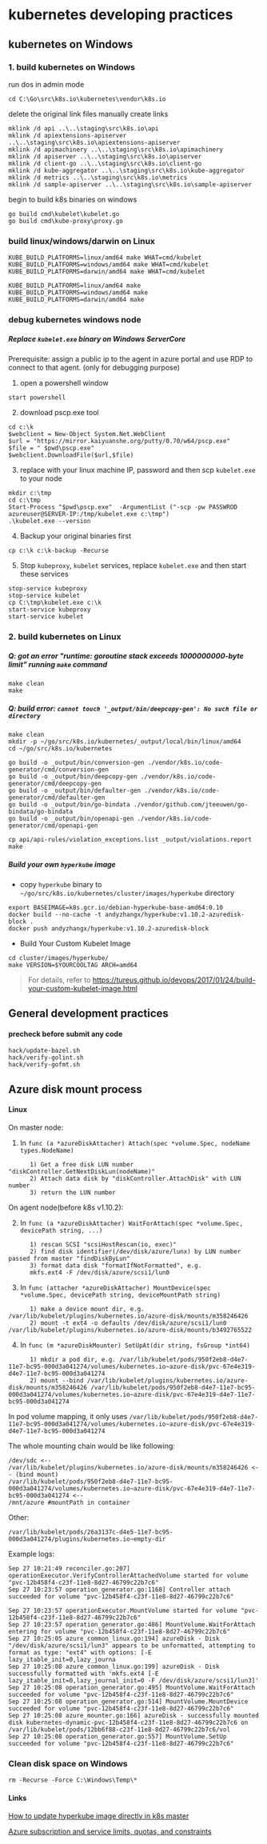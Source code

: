 # kubernetes developing practices
## kubernetes on Windows
### 1. build kubernetes on Windows
run dos in admin mode
```
cd C:\Go\src\k8s.io\kubernetes\vendor\k8s.io
```

delete the original link files manually
create links
```
mklink /d api ..\..\staging\src\k8s.io\api
mklink /d apiextensions-apiserver ..\..\staging\src\k8s.io\apiextensions-apiserver
mklink /d apimachinery ..\..\staging\src\k8s.io\apimachinery
mklink /d apiserver ..\..\staging\src\k8s.io\apiserver
mklink /d client-go ..\..\staging\src\k8s.io\client-go
mklink /d kube-aggregator ..\..\staging\src\k8s.io\kube-aggregator
mklink /d metrics ..\..\staging\src\k8s.io\metrics
mklink /d sample-apiserver ..\..\staging\src\k8s.io\sample-apiserver
```
begin to build k8s binaries on windows
```
go build cmd\kubelet\kubelet.go
go build cmd\kube-proxy\proxy.go
```
### build linux/windows/darwin on Linux
```
KUBE_BUILD_PLATFORMS=linux/amd64 make WHAT=cmd/kubelet
KUBE_BUILD_PLATFORMS=windows/amd64 make WHAT=cmd/kubelet
KUBE_BUILD_PLATFORMS=darwin/amd64 make WHAT=cmd/kubelet

KUBE_BUILD_PLATFORMS=linux/amd64 make
KUBE_BUILD_PLATFORMS=windows/amd64 make
KUBE_BUILD_PLATFORMS=darwin/amd64 make
```

### debug kubernetes windows node

##### Replace `kubelet.exe` binary on Windows ServerCore
Prerequisite:
assign a public ip to the agent in azure portal and use RDP to connect to that agent. (only for debugging purpose)

1. open a powershell window
```
start powershell
```
2. download pscp.exe tool
```
cd c:\k
$webclient = New-Object System.Net.WebClient
$url = "https://mirror.kaiyuanshe.org/putty/0.70/w64/pscp.exe"
$file = " $pwd\pscp.exe"
$webclient.DownloadFile($url,$file)
```
3. replace with your linux machine IP, password and then scp `kubelet.exe` to your node
```
mkdir c:\tmp
cd c:\tmp
Start-Process "$pwd\pscp.exe"  -ArgumentList ("-scp -pw PASSWROD azureuser@SERVER-IP:/tmp/kubelet.exe c:\tmp")
.\kubelet.exe --version
```

4. Backup your original binaries first
```
cp c:\k c:\k-backup -Recurse
```

5. Stop `kubeproxy`, `kubelet` services, replace `kubelet.exe` and then start these services 
```
stop-service kubeproxy
stop-service kubelet
cp C:\tmp\kubelet.exe c:\k
start-service kubeproxy
start-service kubelet
```

### 2. build kubernetes on Linux

##### Q: got an error "runtime: goroutine stack exceeds 1000000000-byte limit" running `make` command
```
make clean
make
```

##### Q: build error: `cannot touch '_output/bin/deepcopy-gen': No such file or directory`
```
make clean
mkdir -p ~/go/src/k8s.io/kubernetes/_output/local/bin/linux/amd64
cd ~/go/src/k8s.io/kubernetes

go build -o _output/bin/conversion-gen ./vendor/k8s.io/code-generator/cmd/conversion-gen
go build -o _output/bin/deepcopy-gen ./vendor/k8s.io/code-generator/cmd/deepcopy-gen
go build -o _output/bin/defaulter-gen ./vendor/k8s.io/code-generator/cmd/defaulter-gen
go build -o _output/bin/go-bindata ./vendor/github.com/jteeuwen/go-bindata/go-bindata
go build -o _output/bin/openapi-gen ./vendor/k8s.io/code-generator/cmd/openapi-gen

cp api/api-rules/violation_exceptions.list _output/violations.report
make
```

##### Build your own `hyperkube` image
 - copy `hyperkube` binary to `~/go/src/k8s.io/kubernetes/cluster/images/hyperkube` directory
```
export BASEIMAGE=k8s.gcr.io/debian-hyperkube-base-amd64:0.10
docker build --no-cache -t andyzhangx/hyperkube:v1.10.2-azuredisk-block .
docker push andyzhangx/hyperkube:v1.10.2-azuredisk-block
```
 - Build Your Custom Kubelet Image
```
cd cluster/images/hyperkube/
make VERSION=$YOURCOOLTAG ARCH=amd64
```
 > For details, refer to https://tureus.github.io/devops/2017/01/24/build-your-custom-kubelet-image.html

## General development practices
#### precheck before submit any code
```
hack/update-bazel.sh
hack/verify-golint.sh
hack/verify-gofmt.sh
```

## Azure disk mount process
#### Linux
On master node:

1. In `func (a *azureDiskAttacher) Attach(spec *volume.Spec, nodeName types.NodeName)`
```
      1) Get a free disk LUN number "diskController.GetNextDiskLun(nodeName)"
      2) Attach data disk by "diskController.AttachDisk" with LUN number
      3) return the LUN number
```

On agent node(before k8s v1.10.2):

2. In `func (a *azureDiskAttacher) WaitForAttach(spec *volume.Spec, devicePath string, ...)`
```
      1) rescan SCSI "scsiHostRescan(io, exec)"
      2) find disk identifier(/dev/disk/azure/lunx) by LUN number passed from master "findDiskByLun"
      3) format data disk "formatIfNotFormatted", e.g.
      mkfs.ext4 -F /dev/disk/azure/scsi1/lun0
```

3. In `func (attacher *azureDiskAttacher) MountDevice(spec *volume.Spec, devicePath string, deviceMountPath string)`
```
      1) make a device mount dir, e.g. /var/lib/kubelet/plugins/kubernetes.io/azure-disk/mounts/m358246426
      2) mount -t ext4 -o defaults /dev/disk/azure/scsi1/lun0 /var/lib/kubelet/plugins/kubernetes.io/azure-disk/mounts/b3492765522
```

4. In `func (m *azureDiskMounter) SetUpAt(dir string, fsGroup *int64)`
```
      1) mkdir a pod dir, e.g. /var/lib/kubelet/pods/950f2eb8-d4e7-11e7-bc95-000d3a041274/volumes/kubernetes.io~azure-disk/pvc-67e4e319-d4e7-11e7-bc95-000d3a041274
      2) mount --bind /var/lib/kubelet/plugins/kubernetes.io/azure-disk/mounts/m358246426 /var/lib/kubelet/pods/950f2eb8-d4e7-11e7-bc95-000d3a041274/volumes/kubernetes.io~azure-disk/pvc-67e4e319-d4e7-11e7-bc95-000d3a041274
```
In pod volume mapping, it only uses `/var/lib/kubelet/pods/950f2eb8-d4e7-11e7-bc95-000d3a041274/volumes/kubernetes.io~azure-disk/pvc-67e4e319-d4e7-11e7-bc95-000d3a041274` 

The whole mounting chain would be like following:
```
/dev/sdc <--
/var/lib/kubelet/plugins/kubernetes.io/azure-disk/mounts/m358246426 <-- (bind mount)
/var/lib/kubelet/pods/950f2eb8-d4e7-11e7-bc95-000d3a041274/volumes/kubernetes.io~azure-disk/pvc-67e4e319-d4e7-11e7-bc95-000d3a041274 <--
/mnt/azure #mountPath in container
```

Other:
```
/var/lib/kubelet/pods/26a3137c-d4e5-11e7-bc95-000d3a041274/plugins/kubernetes.io~empty-dir
```

Example logs:
```
Sep 27 10:21:49 reconciler.go:207] operationExecutor.VerifyControllerAttachedVolume started for volume "pvc-12b458f4-c23f-11e8-8d27-46799c22b7c6"
Sep 27 10:23:57 operation_generator.go:1168] Controller attach succeeded for volume "pvc-12b458f4-c23f-11e8-8d27-46799c22b7c6"

Sep 27 10:23:57 operationExecutor.MountVolume started for volume "pvc-12b458f4-c23f-11e8-8d27-46799c22b7c6" 
Sep 27 10:23:57 operation_generator.go:486] MountVolume.WaitForAttach entering for volume "pvc-12b458f4-c23f-11e8-8d27-46799c22b7c6"
Sep 27 10:25:05 azure_common_linux.go:194] azureDisk - Disk "/dev/disk/azure/scsi1/lun3" appears to be unformatted, attempting to format as type: "ext4" with options: [-E lazy_itable_init=0,lazy_journa
Sep 27 10:25:08 azure_common_linux.go:199] azureDisk - Disk successfully formatted with 'mkfs.ext4 [-E lazy_itable_init=0,lazy_journal_init=0 -F /dev/disk/azure/scsi1/lun3]'
Sep 27 10:25:08 operation_generator.go:495] MountVolume.WaitForAttach succeeded for volume "pvc-12b458f4-c23f-11e8-8d27-46799c22b7c6" 
Sep 27 10:25:08 operation_generator.go:514] MountVolume.MountDevice succeeded for volume "pvc-12b458f4-c23f-11e8-8d27-46799c22b7c6"
Sep 27 10:25:08 azure_mounter.go:166] azureDisk - successfully mounted disk kubernetes-dynamic-pvc-12b458f4-c23f-11e8-8d27-46799c22b7c6 on /var/lib/kubelet/pods/12bb6f88-c23f-11e8-8d27-46799c22b7c6/vol
Sep 27 10:25:08 operation_generator.go:557] MountVolume.SetUp succeeded for volume "pvc-12b458f4-c23f-11e8-8d27-46799c22b7c6"
```

### Clean disk space on Windows
```
rm -Recurse -Force C:\Windows\Temp\*
```

#### Links
[How to update hyperkube image directly in k8s master](https://github.com/andyzhangx/Demo/blob/master/dev/update-hyperkube.md)

[Azure subscription and service limits, quotas, and constraints](https://docs.microsoft.com/en-us/azure/azure-subscription-service-limits)
